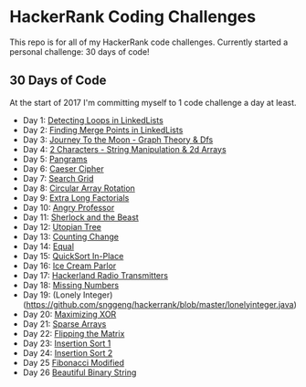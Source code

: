 # HackerRank Coding Challenges

This repo is for all of my HackerRank code challenges. Currently started a
personal challenge: 30 days of code!

## 30 Days of Code
At the start of 2017 I'm committing myself to 1 code challenge a day at least.

* Day 1: [Detecting Loops in
LinkedLists](https://github.com/snggeng/hackerrank/blob/master/hascycle.java)
* Day 2: [Finding Merge Points in
LinkedLists](https://github.com/snggeng/hackerrank/blob/master/findmergenode.java)
* Day 3: [Journey To the Moon - Graph Theory &
Dfs](https://github.com/snggeng/hackerrank/blob/master/journeytothemoon.java)
* Day 4: [2 Characters - String Manipulation & 2d
Arrays](https://github.com/snggeng/hackerrank/blob/master/twocharacters.java)
* Day 5:
[Pangrams](https://github.com/snggeng/hackerrank/blob/master/pangrams.java)
* Day 6: [Caeser
Cipher](https://github.com/snggeng/hackerrank/blob/master/caesercipher.java)
* Day 7: [Search
Grid](https://github.com/snggeng/hackerrank/blob/master/searchgrid.java)
* Day 8: [Circular Array
Rotation](https://github.com/snggeng/hackerrank/blob/master/circulararrayrotation.java)
* Day 9: [Extra Long
Factorials](https://github.com/snggeng/hackerrank/blob/master/extralongfactorials.java)
* Day 10: [Angry
Professor](https://github.com/snggeng/hackerrank/blob/master/angryprofessor.java)
* Day 11: [Sherlock and the
Beast](https://github.com/snggeng/hackerrank/blob/master/sherlockandthebeast.java)
* Day 12: [Utopian
Tree](https://github.com/snggeng/hackerrank/blob/master/utopiantree.java)
* Day 13: [Counting
Change](https://github.com/snggeng/hackerrank/blob/master/countchange.java)
* Day 14:
[Equal](https://github.com/snggeng/hackerrank/blob/master/equal.java)
* Day 15: [QuickSort
In-Place](https://github.com/snggeng/hackerrank/blob/master/quicksort3.java)
* Day 16: [Ice Cream
Parlor](https://github.com/snggeng/hackerrank/blob/master/icecreamparlor.java)
* Day 17:  [Hackerland Radio
Transmitters](https://github.com/snggeng/hackerrank/blob/master/hackerlandradiotransmitters.java)
* Day 18: [Missing
Numbers](https://github.com/snggeng/hackerrank/blob/master/missingnumbers.java)
* Day 19: (Lonely
Integer)(https://github.com/snggeng/hackerrank/blob/master/lonelyinteger.java)
* Day 20: [Maximizing
XOR](https://github.com/snggeng/hackerrank/blob/master/maximisingxor.java)
* Day 21: [Sparse
Arrays](https://github.com/snggeng/hackerrank/blob/master/sparsearrays.java)
* Day 22: [Flipping the
Matrix](https://github.com/snggeng/hackerrank/blob/master/flippingmatrix.java)
* Day 23: [Insertion Sort
1](https://github.com/snggeng/hackerrank/blob/master/insertionsort1.java)
* Day 24: [Insertion Sort
2](https://github.com/snggeng/hackerrank/blob/master/insertionsort2.java)
* Day 25 [Fibonacci
Modified](https://github.com/snggeng/hackerrank/blob/master/fibonacci-modified.java)
* Day 26 [Beautiful Binary
String](https://github.com/snggeng/hackerrank/blob/master/beautiful-binary-string.java)
